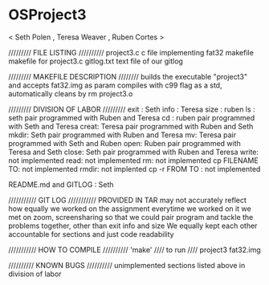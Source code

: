 # OSProject3
< Seth Polen , Teresa Weaver , Ruben Cortes >

///////// FILE LISTING //////////
project3.c	c file implementing fat32 
makefile 	makefile for project3.c
gitlog.txt	text file of our gitlog

///////// MAKEFILE DESCRIPTION ////////
builds the executable "project3" and accepts fat32.img as param
compiles with c99 flag as a std, automatically cleans by 
rm project3.o


///////// DIVISION OF LABOR /////////
exit : Seth
info : Teresa
size : ruben
ls : seth pair programmed with Ruben and Teresa 
cd : ruben pair programmed with Seth and Teresa
creat: Teresa pair programmed with Ruben and Seth
mkdir: Seth pair programmed with Ruben and Teresa
mv: Teresa pair programmed with Seth and Ruben
open: Ruben pair programmed with Teresa and Seth
close: Seth pair programmed with Ruben and Teresa
write: not implemented
read: not implemented
rm: not implemented
cp FILENAME TO: not implemented
rmdir: not implented
cp -r FROM TO : not implemented


README.md and GITLOG : Seth 

/////////// GIT LOG ///////////
PROVIDED IN TAR 
may not accurately reflect how equally we worked on the assignment
everytime we worked on it we met on zoom, screensharing so that we could
pair program and tackle the problems together, other than exit info and size
We equally kept each other accountable for sections and just code readability

/////////// HOW TO COMPILE //////////
'make'
//// to run ////
project3 fat32.img



////////// KNOWN BUGS //////////
unimplemented sections listed above in division of labor





